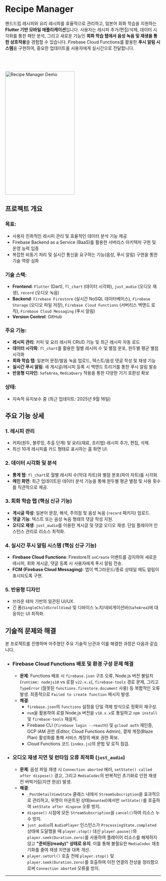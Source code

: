 # Recipe Manager

핸드드립 레시피와 요리 레시피를 효율적으로 관리하고, 일본어 회화 학습을 지원하는 **Flutter 기반 모바일 애플리케이션**입니다. 사용자는 레시피 추가/편집/삭제, 데이터 시각화를 통한 패턴 분석, 그리고 새로운 기능인 **회화 학습 탭에서 음성 녹음 및 재생을 통한 상호작용**을 경험할 수 있습니다. Firebase Cloud Functions를 활용한 **푸시 알림 시스템**을 구현하여, 중요한 업데이트를 사용자에게 실시간으로 전달합니다.

<br>
<br>
<br>
<img src="assets/Recording.gif" alt="Recipe Manager Demo" width="225" height="400">
<br>

## 프로젝트 개요

### 목표:
- 사용자 친화적인 레시피 관리 및 효율적인 데이터 분석 기능 제공
- Firebase Backend as a Service (BaaS)를 활용한 서버리스 아키텍처 구현 및 운영 능력 입증
- 복잡한 비동기 처리 및 실시간 통신을 요구하는 기능(음성, 푸시 알림) 구현을 통한 기술 역량 심화

### 기술 스택:
- **Frontend**: `Flutter` (Dart), `fl_chart` (데이터 시각화), `just_audio` (오디오 재생), `record` (오디오 녹음)
- **Backend**: `Firebase Firestore` (실시간 NoSQL 데이터베이스), `Firebase Storage` (오디오 파일 저장), `Firebase Cloud Functions` (서버리스 백엔드 로직), `Firebase Cloud Messaging` (푸시 알림)
- **Version Control**: GitHub

### 주요 기능:
- **레시피 관리**: 커피 및 요리 레시피 CRUD 기능 및 최근 레시피 자동 로드
- **데이터 시각화**: `fl_chart`를 활용한 월별 레시피 수 및 별점 분포, 원두별 평균 별점 시각화
- **회화 학습 탭**: 일본어 문장/발음 녹음 업로드, 텍스트/음성 댓글 작성 및 재생 기능
- **실시간 푸시 알림**: 새 게시글/레시피 등록 시 백엔드 트리거를 통한 푸시 알림 발송
- **반응형 디자인**: `SafeArea`, `MediaQuery` 적용을 통한 다양한 기기 호환성 확보

### 상태:
- 지속적 유지보수 중 (최근 업데이트: 2025년 9월 16일)

## 주요 기능 상세

### 1. 레시피 관리
- 커피(원두, 블루밍, 추출 단계) 및 요리(재료, 조리법) 레시피 추가, 편집, 삭제.
- 최신 10개 레시피를 카드 형태로 표시하는 홈 화면 UI.

### 2. 데이터 시각화 및 분석
- **통계 탭**: `fl_chart`로 월별 레시피 수(막대 차트)와 별점 분포(파이 차트)를 시각화.
- **메인 화면**: 최근 업데이트된 데이터 분석 기능을 통해 원두별 평균 별점 및 사용 횟수를 직관적으로 제공.

### 3. 회화 학습 탭 (핵심 신규 기능)
- **게시글 작성**: 일본어 문장, 해석, 주의점 및 음성 녹음 (`record` 패키지) 업로드.
- **댓글 기능**: 텍스트 또는 음성 녹음 형태의 댓글 작성 지원.
- **오디오 재생**: `just_audio`를 이용한 게시글 및 댓글 오디오 재생. 단일 플레이어 인스턴스 관리로 리소스 최적화.

### 4. 실시간 푸시 알림 시스템 (핵심 신규 기능)
- **Firebase Cloud Functions**: Firestore의 `onCreate` 이벤트를 감지하여 새로운 레시피, 회화 게시글, 댓글 등록 시 사용자에게 푸시 알림 전송.
- **FCM (Firebase Cloud Messaging)**: 앱이 백그라운드/종료 상태일 때도 알림이 표시되도록 구현.

### 5. 반응형 디자인
- 브라운 테마 기반의 일관된 UI/UX.
- 긴 폼(`SingleChildScrollView`) 및 디바이스 노치/네비게이션바(`SafeArea`)에 대응하는 UI 최적화.

## 기술적 문제와 해결

본 프로젝트를 진행하며 마주쳤던 주요 기술적 난관과 이를 해결한 과정은 다음과 같습니다.

- ### **Firebase Cloud Functions 배포 및 환경 구성 문제 해결**
  - **문제**: Functions 배포 시 `firebase.json` 구조 오류, Node.js 버전 불일치 (`runtime: nodejs18` vs 로컬 `v22.x.x`), `firebase-tools` 경로 문제, 그리고 `TypeError` (잘못된 `functions.firestore.document` 사용) 등 복합적인 오류 발생. 최종적으로 `Failed to create function` 메시지 발생.
  - **해결**:
    - `firebase.json`의 `functions` 설정을 단일 객체 방식으로 정확히 재구성.
    - `nvm`을 활용하여 로컬 Node.js 버전을 `v18.x.x`로 통일하고 `npm install` 및 `firebase-tools` 재설치.
    - Firebase CLI (`firebase login --reauth`) 및 `gcloud auth` 재인증, GCP IAM 권한 (Editor, Cloud Functions Admin), 결제 계정(Blaze Plan) 활성화를 통해 서비스 계정의 배포 권한 확보.
    - Cloud Functions 코드 (`index.js`)의 문법 및 로직 점검.

- ### **오디오 재생 지연 및 런타임 오류 최적화 (`just_audio`)**
  - **문제**: 음성 파일 재생 시 `Connection aborted` 에러, `setState() called after dispose()` 경고, 그리고 `MediaCodec`의 반복적인 초기화로 인한 재생 전 버벅거림(지연 현상) 발생.
  - **해결**:
    - `_PostDetailViewState` 클래스 내에서 `StreamSubscription`을 효과적으로 관리하고, 위젯이 마운트된 상태(`mounted`)에서만 `setState()`를 호출하여 `setState after dispose` 오류 방지.
    - `dispose()` 시점에 모든 `StreamSubscription`을 `cancel()`하여 리소스 누수 방지.
    - `just_audio`의 `AudioPlayer` 인스턴스가 `ProcessingState.completed` 상태에 도달했을 때 `player.stop()` 대신 `player.pause()`와 `player.seek(Duration.zero)`를 사용하여 플레이어 리소스를 해제하지 않고 **"준비된(ready)" 상태로 유지**. 이를 통해 불필요한 `MediaCodec` 재초기화를 줄여 재생 지연을 대폭 개선.
    - `player.setUrl()` 호출 전에 `player.stop()` 및 `player.seek(Duration.zero)`를 호출하여 이전 연결의 잔상을 정리함으로써 `Connection aborted` 오류를 방지.

---
